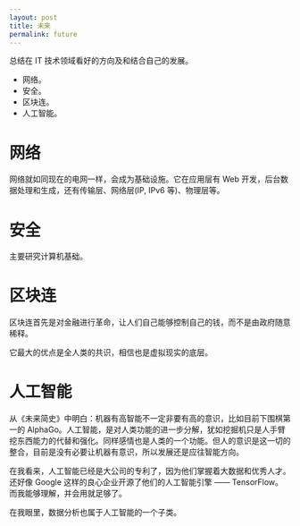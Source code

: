 ```yaml
---
layout: post
title: 未来
permalink: future
---
```


总结在 IT 技术领域看好的方向及和结合自己的发展。

- 网络。
- 安全。
- 区块连。
- 人工智能。

# 网络
网络就如同现在的电网一样，会成为基础设施。它在应用层有 Web 开发，后台数据处理和生成，还有传输层、网络层(IP, IPv6 等)、物理层等。


# 安全
主要研究计算机基础。


# 区块连
区块连首先是对金融进行革命，让人们自己能够控制自己的钱，而不是由政府随意稀释。

它最大的优点是全人类的共识，相信也是虚拟现实的底层。


# 人工智能
从《未来简史》中明白：机器有高智能不一定非要有高的意识，比如目前下围棋第一的 AlphaGo。人工智能，是对人类功能的进一步分解，犹如挖掘机只是人手臂挖东西能力的代替和强化。同样感情也是人类的一个功能。但人的意识是这一切的整合，目前是没有必要让机器有意识，所以发展还是应往智能方向。

在我看来，人工智能已经是大公司的专利了，因为他们掌握着大数据和优秀人才。还好像 Google 这样的良心企业开源了他们的人工智能引擎 —— TensorFlow。而我能够理解，并会用就足够了。

在我眼里，数据分析也属于人工智能的一个子类。
